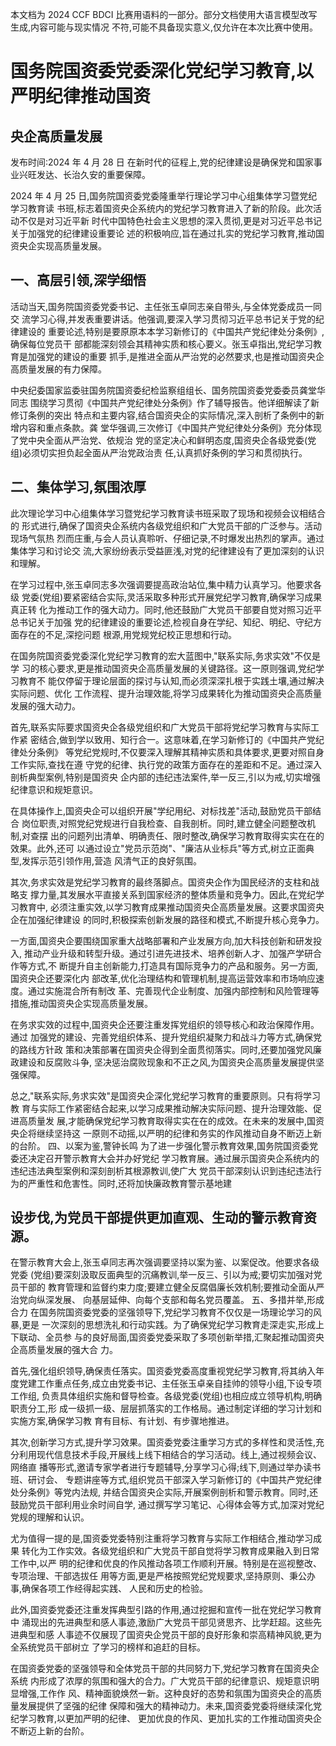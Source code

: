 本文档为 2024 CCF BDCI 比赛用语料的一部分。部分文档使用大语言模型改写生成,内容可能与现实情况 不符,可能不具备现实意义,仅允许在本次比赛中使用。 

# 国务院国资委党委深化党纪学习教育,以严明纪律推动国资

## 央企高质量发展

发布时间:2024 年 4 月 28 日 在新时代的征程上,党的纪律建设是确保党和国家事业兴旺发达、长治久安的重要保障。

2024 年 4 月 25 日,国务院国资委党委隆重举行理论学习中心组集体学习暨党纪学习教育读 书班,标志着国资央企系统内的党纪学习教育进入了新的阶段。此次活动不仅是对习近平新 时代中国特色社会主义思想的深入贯彻,更是对习近平总书记关于加强党的纪律建设重要论 述的积极响应,旨在通过扎实的党纪学习教育,推动国资央企实现高质量发展。

## 一、高层引领,深学细悟

活动当天,国务院国资委党委书记、主任张玉卓同志亲自带头,与全体党委成员一同交 流学习心得,并发表重要讲话。他强调,要深入学习贯彻习近平总书记关于党的纪律建设的 重要论述,特别是要原原本本学习新修订的《中国共产党纪律处分条例》,确保每位党员干 部都能深刻领会其精神实质和核心要义。张玉卓指出,党纪学习教育是加强党的建设的重要 抓手,是推进全面从严治党的必然要求,也是推动国资央企高质量发展的有力保障。

中央纪委国家监委驻国务院国资委纪检监察组组长、国务院国资委党委委员龚堂华同志 围绕学习贯彻《中国共产党纪律处分条例》作了辅导报告。他详细解读了新修订条例的突出 特点和主要内容,结合国资央企的实际情况,深入剖析了条例中的新增内容和重点条款。龚 堂华强调,三次修订《中国共产党纪律处分条例》充分体现了党中央全面从严治党、依规治 党的坚定决心和鲜明态度,国资央企各级党委(党组)必须切实担负起全面从严治党政治责 任,认真抓好条例的学习和贯彻执行。

## 二、集体学习,氛围浓厚

此次理论学习中心组集体学习暨党纪学习教育读书班采取了现场和视频会议相结合的 形式进行,确保了国资央企系统内各级党组织和广大党员干部的广泛参与。活动现场气氛热 烈而庄重,与会人员认真聆听、仔细记录,不时爆发出热烈的掌声。通过集体学习和讨论交 流,大家纷纷表示受益匪浅,对党的纪律建设有了更加深刻的认识和理解。

在学习过程中,张玉卓同志多次强调要提高政治站位,集中精力认真学习。他要求各级 党委(党组)要紧密结合实际,灵活采取多种形式开展党纪学习教育,确保学习成果真正转 化为推动工作的强大动力。同时,他还鼓励广大党员干部要自觉对照习近平总书记关于加强 党的纪律建设的重要论述,检视自身在学纪、知纪、明纪、守纪方面存在的不足,深挖问题 根源,用党规党纪校正思想和行动。

在国务院国资委党委深化党纪学习教育的宏大蓝图中,"联系实际,务求实效"不仅是学 习的核心要求,更是推动国资央企高质量发展的关键路径。这一原则强调,党纪学习教育不 能仅停留于理论层面的探讨与认知,而必须深深扎根于实践土壤,通过解决实际问题、优化 工作流程、提升治理效能,将学习成果转化为推动国资央企高质量发展的强大动力。

首先,联系实际要求国资央企各级党组织和广大党员干部将党纪学习教育与实际工作紧 密结合,做到学以致用、知行合一。这意味着,在学习新修订的《中国共产党纪律处分条例》 等党纪党规时,不仅要深入理解其精神实质和具体要求,更要对照自身工作实际,查找在遵 守党的纪律、执行党的政策方面存在的差距和不足。通过深入剖析典型案例,特别是国资央 企内部的违纪违法案件,举一反三,引以为戒,切实增强纪律意识和规矩意识。

在具体操作上,国资央企可以组织开展"学纪用纪、对标找差"活动,鼓励党员干部结合 岗位职责,对照党纪党规进行自我检查、自我剖析。同时,建立健全问题整改机制,对查摆 出的问题列出清单、明确责任、限时整改,确保学习教育取得实实在在的效果。此外,还可 以通过设立"党员示范岗"、"廉洁从业标兵"等方式,树立正面典型,发挥示范引领作用,营造 风清气正的良好氛围。

其次,务求实效是党纪学习教育的最终落脚点。国资央企作为国民经济的支柱和战略支 撑力量,其发展水平直接关系到国家经济的整体质量和竞争力。因此,在党纪学习教育中, 必须注重实效,以学习教育成果推动国资央企高质量发展。这要求国资央企在加强纪律建设 的同时,积极探索创新发展的路径和模式,不断提升核心竞争力。

一方面,国资央企要围绕国家重大战略部署和产业发展方向,加大科技创新和研发投入, 推动产业升级和转型升级。通过引进先进技术、培养创新人才、加强产学研合作等方式,不 断提升自主创新能力,打造具有国际竞争力的产品和服务。另一方面,国资央企还要深化内 部改革,优化治理结构和管理机制,提高运营效率和市场响应速度。通过实施混合所有制改 革、完善现代企业制度、加强内部控制和风险管理等措施,推动国资央企实现高质量发展。

在务求实效的过程中,国资央企还要注重发挥党组织的领导核心和政治保障作用。通过 加强党的建设、完善党组织体系、提升党组织凝聚力和战斗力等方式,确保党的路线方针政 策和决策部署在国资央企得到全面贯彻落实。同时,还要加强党风廉政建设和反腐败斗争, 坚决惩治腐败现象和不正之风,为国资央企高质量发展提供坚强保障。

总之,"联系实际,务求实效"是国资央企深化党纪学习教育的重要原则。只有将学习教 育与实际工作紧密结合起来,以学习成果推动解决实际问题、提升治理效能、促进高质量发 展,才能确保党纪学习教育取得实实在在的成效。在未来的发展中,国资央企将继续坚持这 一原则不动摇,以严明的纪律和务实的作风推动自身不断迈上新的台阶。 四、以案为鉴,警钟长鸣 为了进一步强化警示教育效果,国务院国资委党委还决定召开警示教育大会并办好党纪 学习教育展。通过展示国资央企系统内的违纪违法典型案例和深刻剖析其根源教训,使广大 党员干部深刻认识到违纪违法行为的严重性和危害性。同时,还将加快廉政教育警示基地建

## 设步伐,为党员干部提供更加直观、生动的警示教育资源。

在警示教育大会上,张玉卓同志再次强调要坚持以案为鉴、以案促改。他要求各级党委
(党组)要深刻汲取反面典型的沉痛教训,举一反三、引以为戒;要切实加强对党员干部的 教育管理和监督约束力度;要建立健全反腐倡廉长效机制;要推动全面从严治党向纵深发展、 向基层延伸、向每个支部和每名党员覆盖。 五、多措并举,形成合力 在国务院国资委党委的坚强领导下,党纪学习教育不仅仅是一场理论学习的风暴,更是 一次深刻的思想洗礼和行动实践。为了确保党纪学习教育走深走实,形成上下联动、全员参 与的良好局面,国资委党委采取了多项创新举措,汇聚起推动国资央企高质量发展的强大合 力。

首先,强化组织领导,确保责任落实。国资委党委高度重视党纪学习教育,将其纳入年 度党建工作重点任务,成立由党委书记、主任张玉卓亲自挂帅的领导小组,下设专项工作组, 负责具体组织实施和督导检查。各级党委(党组)也相应成立领导机构,明确职责分工,形 成一级抓一级、层层抓落实的工作格局。通过制定详细的学习计划和实施方案,确保学习教 育有目标、有计划、有步骤地推进。

其次,创新学习方式,提升学习效果。国资委党委注重学习方式的多样性和灵活性,充 分利用现代信息技术手段,开展线上线下相结合的学习活动。线上,通过视频会议、网络直 播等形式,邀请专家学者进行专题辅导,分享学习心得;线下,则通过举办读书班、研讨会、
专题讲座等方式,组织党员干部深入学习新修订的《中国共产党纪律处分条例》等党内法规, 并结合国资央企实际,开展案例剖析和警示教育。同时,还鼓励党员干部利用业余时间自学, 通过撰写学习笔记、心得体会等方式,加深对党纪党规的理解和认识。

尤为值得一提的是,国资委党委特别注重将学习教育与实际工作相结合,推动学习成果 转化为工作实效。各级党组织和广大党员干部自觉将学习教育成果融入到日常工作中,以严 明的纪律和优良的作风推动各项工作顺利开展。特别是在巡视整改、专项治理、干部选拔任 用等方面,更是严格按照党纪党规要求,坚持原则、秉公办事,确保各项工作经得起实践、
人民和历史的检验。

此外,国资委党委还注重发挥典型引路的作用,通过挖掘和宣传一批在党纪学习教育中 涌现出的先进典型和感人事迹,激励广大党员干部见贤思齐、比学赶超。这些先进典型和感 人事迹不仅展现了国资央企党员干部的良好形象和崇高精神风貌,更为全系统党员干部树立 了学习的榜样和追赶的目标。

在国资委党委的坚强领导和全体党员干部的共同努力下,党纪学习教育在国资央企系统 内形成了浓厚的氛围和强大的合力。广大党员干部的纪律意识、规矩意识明显增强,工作作 风、精神面貌焕然一新。这种良好的态势和氛围为国资央企的高质量发展提供了坚强的纪律 保障和强大的精神动力。未来,国资委党委将继续深化党纪学习教育,以更加严明的纪律、
更加优良的作风、更加扎实的工作推动国资央企不断迈上新的台阶。